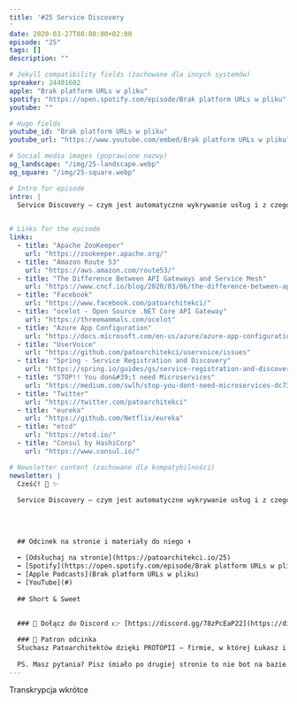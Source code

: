 ```yaml
---
title: '#25 Service Discovery
'
date: 2020-03-27T08:00:00+02:00
episode: "25"
tags: []
description: ""

# Jekyll compatibility fields (zachowane dla innych systemów)  
spreaker: 24401602
apple: "Brak platform URLs w pliku"
spotify: "https://open.spotify.com/episode/Brak platform URLs w pliku"
youtube: ""

# Hugo fields  
youtube_id: "Brak platform URLs w pliku"
youtube_url: "https://www.youtube.com/embed/Brak platform URLs w pliku?enablejsapi=1"

# Social media images (poprawione nazwy)
og_landscape: "/img/25-landscape.webp"
og_square: "/img/25-square.webp"

# Intro for episode
intro: |
  Service Discovery — czym jest automatyczne wykrywanie usług i z czego się składa? Czy w czasach PaaS, Serveless i Kubernetes ma sens?
  

# Links for the episode
links:
  - title: "Apache ZooKeeper"
    url: "https://zookeeper.apache.org/"
  - title: "Amazon Route 53"
    url: "https://aws.amazon.com/route53/"
  - title: "The Difference Between API Gateways and Service Mesh"
    url: "https://www.cncf.io/blog/2020/03/06/the-difference-between-api-gateways-and-service-mesh/"
  - title: "Facebook"
    url: "https://www.facebook.com/patoarchitekci/"
  - title: "ocelot - Open Source .NET Core API Gateway"
    url: "https://threemammals.com/ocelot"
  - title: "Azure App Configuration"
    url: "https://docs.microsoft.com/en-us/azure/azure-app-configuration/"
  - title: "UserVoice"
    url: "https://github.com/patoarchitekci/uservoice/issues"
  - title: "Spring - Service Registration and Discovery"
    url: "https://spring.io/guides/gs/service-registration-and-discovery/"
  - title: "STOP!! You don&#39;t need Microservices"
    url: "https://medium.com/swlh/stop-you-dont-need-microservices-dc732d70b3e0"
  - title: "Twitter"
    url: "https://twitter.com/patoarchitekci"
  - title: "eureka"
    url: "https://github.com/Netflix/eureka"
  - title: "etcd"
    url: "https://etcd.io/"
  - title: "Consul by HashiCorp"
    url: "https://www.consul.io/"

# Newsletter content (zachowane dla kompatybilności)
newsletter: |
  Cześć! 👋 ✨
  
  Service Discovery — czym jest automatyczne wykrywanie usług i z czego się składa? Czy w czasach PaaS, Serveless i Kubernetes ma sens?
  
  
  
  
  ## Odcinek na stronie i materiały do niego ⬇️
  
  ➡️ [Odsłuchaj na stronie](https://patoarchitekci.io/25)
  ➡️ [Spotify](https://open.spotify.com/episode/Brak platform URLs w pliku)
  ➡️ [Apple Podcasts](Brak platform URLs w pliku)
  ➡️ [YouTube](#)
  
  ## Short & Sweet
  

  ### 🤝 Dołącz do Discord 👉 [https://discord.gg/78zPcEaP22](https://discord.gg/78zPcEaP22)
  
  ### 🏢 Patron odcinka
  Słuchasz Patoarchitektów dzięki PROTOPII – firmie, w której Łukasz i Szymon działają na co dzień, wspierając zespoły IT na każdym etapie: od projektowania, przez wdrożenia i migracje, aż po optymalizację i zabezpieczenia. Oferujemy też mentoring i szkolenia dostosowane do potrzeb każdej firmy, niezależnie od wielkości. Sprawdź nas: [protopia.tech](https://protopia.tech/)
  
  PS. Masz pytania? Pisz śmiało po drugiej stronie to nie bot na bazie GPT czy Claude 😎
---
```


Transkrypcja wkrótce
